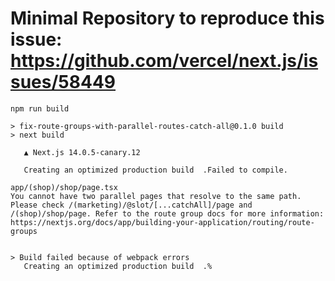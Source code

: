 # Minimal Repository to reproduce this issue: <https://github.com/vercel/next.js/issues/58449>

```shell
npm run build

> fix-route-groups-with-parallel-routes-catch-all@0.1.0 build
> next build

   ▲ Next.js 14.0.5-canary.12

   Creating an optimized production build  .Failed to compile.

app/(shop)/shop/page.tsx
You cannot have two parallel pages that resolve to the same path. Please check /(marketing)/@slot/[...catchAll]/page and /(shop)/shop/page. Refer to the route group docs for more information: https://nextjs.org/docs/app/building-your-application/routing/route-groups


> Build failed because of webpack errors
   Creating an optimized production build  .%
```
